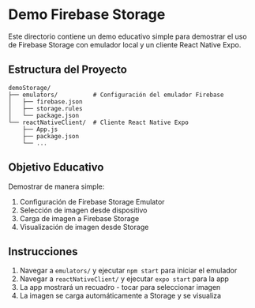 # Demo Firebase Storage

Este directorio contiene un demo educativo simple para demostrar el uso de Firebase Storage con emulador local y un cliente React Native Expo.

## Estructura del Proyecto

```
demoStorage/
├── emulators/          # Configuración del emulador Firebase
│   ├── firebase.json
│   ├── storage.rules
│   └── package.json
└── reactNativeClient/  # Cliente React Native Expo
    ├── App.js
    ├── package.json
    └── ...
```

## Objetivo Educativo

Demostrar de manera simple:
1. Configuración de Firebase Storage Emulator
2. Selección de imagen desde dispositivo
3. Carga de imagen a Firebase Storage
4. Visualización de imagen desde Storage

## Instrucciones

1. Navegar a `emulators/` y ejecutar `npm start` para iniciar el emulador
2. Navegar a `reactNativeClient/` y ejecutar `expo start` para la app
3. La app mostrará un recuadro - tocar para seleccionar imagen
4. La imagen se carga automáticamente a Storage y se visualiza
